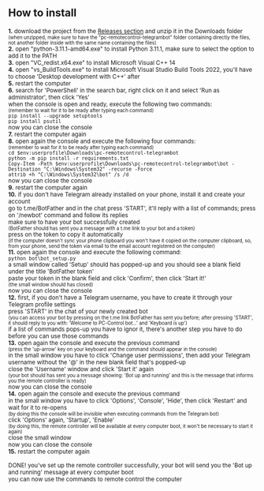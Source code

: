 ## How to install ##
<sup>**1.** download the project from the [Releases section](https://www.github.com/martinotecco/pc-remotecontrol-telegrambot/releases) and unzip it in the Downloads folder<br />
<sup>(when unzipped, make sure to have the "pc-remotecontrol-telegrambot" folder containing directly the files, not another folder inside with the same name containing the files)</sup> <br />
**2.** open "python-3.11.1-amd64.exe" to install Python 3.11.1, make sure to select the option to add it to the PATH <br />
**3.** open "VC_redist.x64.exe" to install Microsoft Visual C++ 14 <br />
**4.** open "vs_BuildTools.exe" to install Microsoft Visual Studio Build Tools 2022, you'll have to choose 'Desktop development with C++' after <br />
**5.** restart the computer <br />
**6.** search for 'PowerShell' in the search bar, right click on it and select 'Run as administrator', then click 'Yes' <br />
   when the console is open and ready, execute the following two commands: <br />
   <sup>(remember to wait for it to be ready after typing each command)</sup> <br />
      `pip install --upgrade setuptools` <br />
      `pip install psutil` <br />
   now you can close the console <br />
**7.** restart the computer again <br />
**8.** open again the console and execute the following four commands: <br />
   <sup>(remember to wait for it to be ready after typing each command)</sup> <br />
      `cd $env:userprofile\Downloads\pc-remotecontrol-telegrambot` <br />
      `python -m pip install -r requirements.txt` <br />
      `Copy-Item -Path $env:userprofile\Downloads\pc-remotecontrol-telegrambot\bot -Destination "C:\Windows\System32" -recurse -Force` <br />
      `attrib +h "C:\Windows\System32\bot" /s /d` <br />
   now you can close the console <br />
**9.** restart the computer again <br />
**10.** if you don't have Telegram already installed on your phone, install it and create your account <br />
    go to t.me/BotFather and in the chat press 'START', it'll reply with a list of commands; press on '/newbot' command and follow its replies <br />
    make sure to have your bot successfully created <br />
    <sup>(BotFather should has sent you a message with a t.me link to your bot and a token)</sup> <br />
    press on the token to copy it automatically <br />
    <sup>(if the computer doesn't sync your phone clipboard you won't have it copied on the computer clipboard, so, from your phone, send the token via email to the email account registered on the computer)</sup> <br />
**11.** open again the console and execute the following command: <br />
       `python bot\bot_setup.py` <br />
    a small window called 'Setup' should has popped-up and you should see a blank field under the title 'BotFather token' <br />
    paste your token in the blank field and click 'Confirm', then click 'Start it!' <br />
    <sup>(the small window should has closed)</sup> <br />
    now you can close the console <br />
**12.** first, if you don't have a Telegram username, you have to create it through your Telegram profile settings <br />
    press 'START' in the chat of your newly created bot <br />
    <sup>(you can access your bot by pressing on the t.me link BotFather has sent you before; after pressing 'START', it should reply to you with: 'Welcome to PC-Control bot...' and 'Keyboard is up')</sup> <br />
    if a list of commands pops-up you have to ignor it, there's another step you have to do before you can use those commands <br />
**13.** open again the console and execute the previous command <br />
    <sup>(press the 'up-arrow' key on your keyboard and the command should appear in the console)</sup> <br />
    in the small window you have to click 'Change user permissions', then add your Telegram username without the '@' in the new blank field that's popped-up <br />
    close the 'Username' window and click 'Start it' again <br />
    <sup>(your bot should has sent you a message showing: 'Bot up and running' and this is the message that informs you the remote controller is ready)</sup> <br />
    now you can close the console <br />
**14.** open again the console and execute the previous command <br />
    in the small window you have to click 'Options', 'Console', 'Hide', then click 'Restart' and wait for it to re-opens <br />
    <sup>(by doing this the console will be invisible when executing commands from the Telegram bot)</sup> <br />
    click 'Options' again, 'Startup', 'Enable' <br />
    <sup>(by doing this, the remote controller will be available at every computer boot, it won't be necessary to start it again)</sup> <br />
    close the small window <br />
    now you can close the console <br />
**15.** restart the computer again</sup> <br />

<sup>DONE! you've set up the remote controller successfully, your bot will send you the 'Bot up and running' message at every computer boot <br />
you can now use the commands to remote control the computer</sup>
